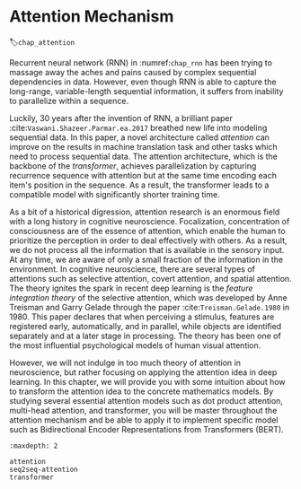 # Attention Mechanism
:label:`chap_attention`

Recurrent neural network (RNN) in :numref:`chap_rnn` has been trying to massage away the aches and pains caused by complex sequential dependencies in data. However, even though RNN is able to capture the long-range, variable-length sequential information, it suffers from inability to parallelize within a sequence.

Luckily, 30 years after the invention of RNN, a brilliant paper :cite:`Vaswani.Shazeer.Parmar.ea.2017` breathed new life into modeling sequential data. In this paper, a novel architecture called *attention* can improve on the results in machine translation task and other tasks which need to process sequential data. The attention architecture, which is the backbone of the *transformer*, achieves parallelization by capturing recurrence sequence with attention but at the same time encoding each item's position in the sequence. As a result, the transformer leads to a compatible model with significantly shorter training time.

As a bit of a historical digression, attention research is an enormous field with a long history in cognitive neuroscience. Focalization, concentration of consciousness are of the essence of attention, which enable the human to prioritize the perception in order to deal effectively with others. As a result, we do not process all the information that is available in the sensory input. At any time, we are aware of only a small fraction of the information in the environment. In cognitive neuroscience, there are several types of attentions such as selective attention, covert attention, and spatial attention. The theory ignites the spark in recent deep learning is the *feature integration theory* of the selective attention, which was developed by Anne Treisman and Garry Gelade through the paper :cite:`Treisman.Gelade.1980` in 1980. This paper declares that when perceiving a stimulus, features are registered early, automatically, and in parallel, while objects are identified separately and at a later stage in processing. The theory has been one of the most influential psychological models of human visual attention. 

However, we will not indulge in too much theory of attention in neuroscience, but rather focusing on applying the attention idea in deep learning. In this chapter, we will provide you with some intuition about how to transform the attention idea to the concrete mathematics models. By studying several essential attention models such as dot product attention, multi-head attention, and transformer, you will be master throughout the attention mechanism and be able to apply it to implement specific model such as Bidirectional Encoder Representations from Transformers (BERT).

```toc
:maxdepth: 2

attention
seq2seq-attention
transformer
```

